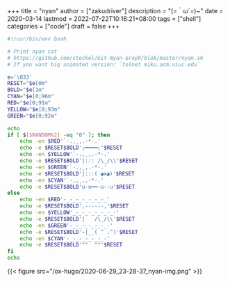 +++
title = "nyan"
author = ["zakudriver"]
description = "(=｀ω´=)~"
date = 2020-03-14
lastmod = 2022-07-22T10:16:21+08:00
tags = ["shell"]
categories = ["code"]
draft = false
+++

```bash
#!/usr/bin/env bash

# Print nyan cat
# https://github.com/steckel/Git-Nyan-Graph/blob/master/nyan.sh
# If you want big animated version: `telnet miku.acm.uiuc.edu`

e='\033'
RESET="$e[0m"
BOLD="$e[1m"
CYAN="$e[0;96m"
RED="$e[0;91m"
YELLOW="$e[0;93m"
GREEN="$e[0;92m"

echo
if [ $[$RANDOM%2] -eq "0" ]; then
    echo -en $RED'`·.,¸,.·*·.'
    echo -e $RESET$BOLD'╭━━━━╮'$RESET
    echo -en $YELLOW'`·.,¸,.·*·.'
    echo -e $RESET$BOLD'|::: /\_/\\'$RESET
    echo -en $GREEN'`·.,¸,.·*·.'
    echo -e $RESET$BOLD'|:::( ◕ᴥ◕)'$RESET
    echo -en $CYAN'`·.,¸,.·*·.'
    echo -e $RESET$BOLD'u-u━━-u--u'$RESET
else
    echo -en $RED'-_-_-_-_-_-_-_'
    echo -e $RESET$BOLD',------,'$RESET
    echo -en $YELLOW'_-_-_-_-_-_-_-'
    echo -e $RESET$BOLD'|   /\_/\\'$RESET
    echo -en $GREEN'-_-_-_-_-_-_-'
    echo -e $RESET$BOLD'~|__( ^ .^)'$RESET
    echo -en $CYAN'-_-_-_-_-_-_-'
    echo -e $RESET$BOLD'""  ""'$RESET
fi
echo
```

{{< figure src="/ox-hugo/2020-06-29_23-28-37_nyan-img.png" >}}
